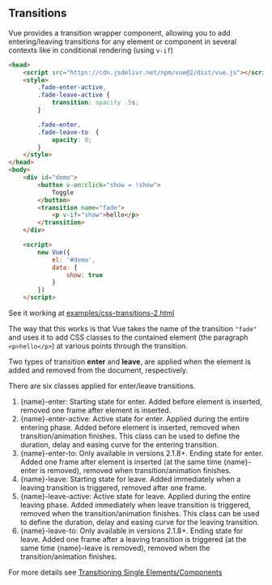 ## Transitions

Vue provides a transition wrapper component, allowing you to add entering/leaving transitions for any element or component in several  contexts like in conditional rendering (using `v-if`)

```html 
<head>
    <script src="https://cdn.jsdelivr.net/npm/vue@2/dist/vue.js"></script>
    <style>
        .fade-enter-active,
        .fade-leave-active {
            transition: opacity .5s;
        }

        .fade-enter,
        .fade-leave-to  {
            opacity: 0;
        }
    </style>
</head>
<body>
    <div id="demo">
        <button v-on:click="show = !show">
            Toggle
        </button>
        <transition name="fade">
            <p v-if="show">hello</p>
        </transition>
    </div>

    <script>
        new Vue({
            el: '#demo',
            data: {
                show: true
            }
        })
    </script>
```

See it working at [examples/css-transitions-2.html](examples/css-transitions-2.html)


The way that this works  is that Vue takes the name of the transition `"fade"` and uses it to add 
CSS classes to the contained element (the paragraph `<p>hello</p>`) at various points through the transition.

Two types of transition **enter** and **leave**, are applied when the element is added and removed from the document, respectively.

There are six classes applied for enter/leave transitions.

1. {name}-enter: Starting state for enter. Added before element is inserted, removed one frame after element is inserted.
2. {name}-enter-active: Active state for enter. Applied during the entire entering phase. Added before element is inserted, removed when transition/animation finishes. This class can be used to define the duration, delay and easing curve for the entering transition.
3. {name}-enter-to: Only available in versions 2.1.8+. Ending state for enter. Added one frame after element is inserted (at the same time {name}-enter is removed), removed when transition/animation finishes.
4. {name}-leave: Starting state for leave. Added immediately when a leaving transition is triggered, removed after one frame.
5. {name}-leave-active: Active state for leave. Applied during the entire leaving phase. Added immediately when leave transition is triggered, removed when the transition/animation finishes. This class can be used to define the duration, delay and easing curve for the leaving transition.
6. {name}-leave-to: Only available in versions 2.1.8+. Ending state for leave. Added one frame after a leaving transition is triggered (at the same time {name}-leave is removed), removed when the transition/animation finishes.

For more details see [Transitioning Single Elements/Components](https://vuejs.org/v2/guide/transitions.html)

